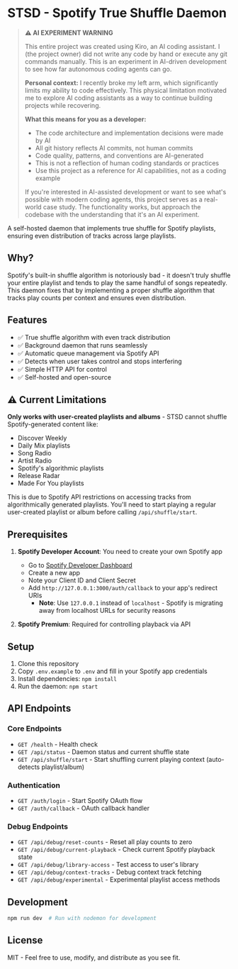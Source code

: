 # STSD - Spotify True Shuffle Daemon

> **⚠️ AI EXPERIMENT WARNING**
> 
> This entire project was created using Kiro, an AI coding assistant. I (the project owner) did not write any code by hand or execute any git commands manually. This is an experiment in AI-driven development to see how far autonomous coding agents can go.
> 
> **Personal context:** I recently broke my left arm, which significantly limits my ability to code effectively. This physical limitation motivated me to explore AI coding assistants as a way to continue building projects while recovering.
> 
> **What this means for you as a developer:**
> - The code architecture and implementation decisions were made by AI
> - All git history reflects AI commits, not human commits
> - Code quality, patterns, and conventions are AI-generated
> - This is not a reflection of human coding standards or practices
> - Use this project as a reference for AI capabilities, not as a coding example
> 
> If you're interested in AI-assisted development or want to see what's possible with modern coding agents, this project serves as a real-world case study. The functionality works, but approach the codebase with the understanding that it's an AI experiment.

A self-hosted daemon that implements true shuffle for Spotify playlists, ensuring even distribution of tracks across large playlists.

## Why?

Spotify's built-in shuffle algorithm is notoriously bad - it doesn't truly shuffle your entire playlist and tends to play the same handful of songs repeatedly. This daemon fixes that by implementing a proper shuffle algorithm that tracks play counts per context and ensures even distribution.

## Features

- ✅ True shuffle algorithm with even track distribution
- ✅ Background daemon that runs seamlessly
- ✅ Automatic queue management via Spotify API
- ✅ Detects when user takes control and stops interfering
- ✅ Simple HTTP API for control
- ✅ Self-hosted and open-source

## ⚠️ Current Limitations

**Only works with user-created playlists and albums** - STSD cannot shuffle Spotify-generated content like:
- Discover Weekly
- Daily Mix playlists
- Song Radio
- Artist Radio
- Spotify's algorithmic playlists
- Release Radar
- Made For You playlists

This is due to Spotify API restrictions on accessing tracks from algorithmically generated playlists. You'll need to start playing a regular user-created playlist or album before calling `/api/shuffle/start`.

## Prerequisites

1. **Spotify Developer Account**: You need to create your own Spotify app
   - Go to [Spotify Developer Dashboard](https://developer.spotify.com/dashboard)
   - Create a new app
   - Note your Client ID and Client Secret
   - Add `http://127.0.0.1:3000/auth/callback` to your app's redirect URIs
     - **Note**: Use `127.0.0.1` instead of `localhost` - Spotify is migrating away from localhost URLs for security reasons

2. **Spotify Premium**: Required for controlling playback via API

## Setup

1. Clone this repository
2. Copy `.env.example` to `.env` and fill in your Spotify app credentials
3. Install dependencies: `npm install`
4. Run the daemon: `npm start`



## API Endpoints

### Core Endpoints
- `GET /health` - Health check
- `GET /api/status` - Daemon status and current shuffle state
- `GET /api/shuffle/start` - Start shuffling current playing context (auto-detects playlist/album)

### Authentication
- `GET /auth/login` - Start Spotify OAuth flow
- `GET /auth/callback` - OAuth callback handler

### Debug Endpoints
- `GET /api/debug/reset-counts` - Reset all play counts to zero
- `GET /api/debug/current-playback` - Check current Spotify playback state
- `GET /api/debug/library-access` - Test access to user's library
- `GET /api/debug/context-tracks` - Debug context track fetching
- `GET /api/debug/experimental` - Experimental playlist access methods

## Development

```bash
npm run dev  # Run with nodemon for development
```

## License

MIT - Feel free to use, modify, and distribute as you see fit.